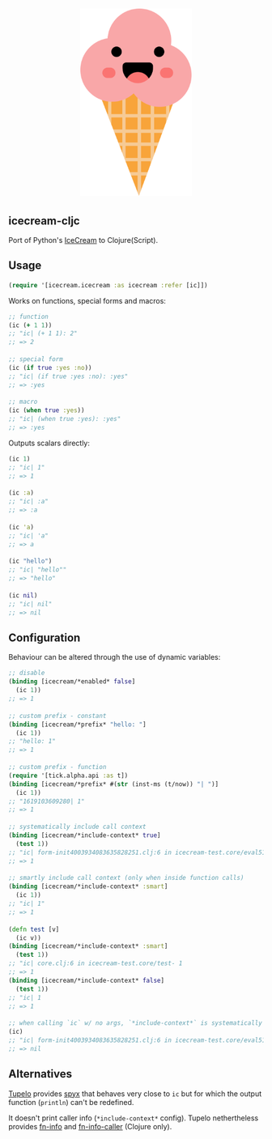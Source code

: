 <h1 align="center">
  <img src="https://raw.githubusercontent.com/gruns/icecream/master/logo.svg" width="220px" height="370px" alt="icecream">
</h1>


## icecream-cljc

Port of Python's [IceCream](https://github.com/gruns/icecream) to Clojure(Script).


## Usage

```clojure
(require '[icecream.icecream :as icecream :refer [ic]])

```

Works on functions, special forms and macros:

```clojure
;; function
(ic (+ 1 1))
;; "ic| (+ 1 1): 2"
;; => 2

;; special form
(ic (if true :yes :no))
;; "ic| (if true :yes :no): :yes"
;; => :yes

;; macro
(ic (when true :yes))
;; "ic| (when true :yes): :yes"
;; => :yes
```

Outputs scalars directly:

```clojure
(ic 1)
;; "ic| 1"
;; => 1

(ic :a)
;; "ic| :a"
;; => :a

(ic 'a)
;; "ic| 'a"
;; => a

(ic "hello")
;; "ic| "hello""
;; => "hello"

(ic nil)
;; "ic| nil"
;; => nil

```

## Configuration

Behaviour can be altered through the use of dynamic variables:

```clojure
;; disable
(binding [icecream/*enabled* false]
  (ic 1))
;; => 1

;; custom prefix - constant
(binding [icecream/*prefix* "hello: "]
  (ic 1))
;; "hello: 1"
;; => 1

;; custom prefix - function
(require '[tick.alpha.api :as t])
(binding [icecream/*prefix* #(str (inst-ms (t/now)) "| ")]
  (ic 1))
;; "1619103609280| 1"
;; => 1

;; systematically include call context
(binding [icecream/*include-context* true]
  (test 1))
;; "ic| form-init4003934083635828251.clj:6 in icecream-test.core/eval51124- 1
;; => 1

;; smartly include call context (only when inside function calls)
(binding [icecream/*include-context* :smart]
  (ic 1))
;; "ic| 1"
;; => 1

(defn test [v]
  (ic v))
(binding [icecream/*include-context* :smart]
  (test 1))
;; "ic| core.clj:6 in icecream-test.core/test- 1
;; => 1
(binding [icecream/*include-context* false]
  (test 1))
;; "ic| 1
;; => 1

;; when calling `ic` w/ no args, `*include-context*` is systematically considered true
(ic)
;; "ic| form-init4003934083635828251.clj:6 in icecream-test.core/eval51125
;; => nil
```


## Alternatives

[Tupelo](https://github.com/cloojure/tupelo) provides [spyx](https://cljdoc.org/d/tupelo/tupelo/0.9.197/api/tupelo.core#spyx) that behaves very close to `ic` but for which the output function (`println`) can't be redefined.

It doesn't print caller info (`*include-context*` config). Tupelo nethertheless provides [fn-info](https://cljdoc.org/d/tupelo/tupelo/0.9.197/api/tupelo.misc#fn-info) and [fn-info-caller](https://cljdoc.org/d/tupelo/tupelo/0.9.197/api/tupelo.misc#fn-info-caller) (Clojure only).

